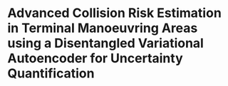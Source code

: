 # Advanced Collision Risk Estimation in Terminal Manoeuvring Areas using a Disentangled Variational Autoencoder for Uncertainty Quantification 
